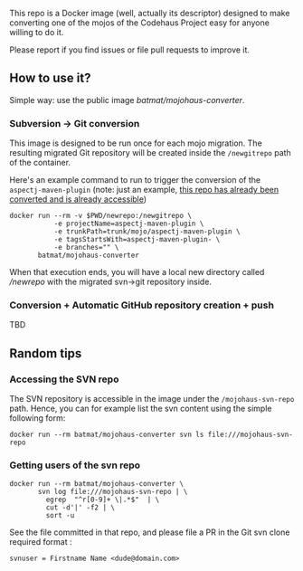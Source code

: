 This repo is a Docker image (well, actually its descriptor) designed to make converting
one of the mojos of the Codehaus Project easy for anyone willing to do it.

Please report if you find issues or file pull requests to improve it.

## How to use it?

Simple way: use the public image _batmat/mojohaus-converter_.

### Subversion -> Git conversion

This image is designed to be run once for each mojo migration.
The resulting migrated Git repository will be created inside the `/newgitrepo` path of the container.

Here's an example command to run to trigger the conversion of the `aspectj-maven-plugin` (note: just an example, [this repo has already been converted and is already accessible](https://github.com/mojohaus/aspectj-maven-plugin))

    docker run --rm -v $PWD/newrepo:/newgitrepo \
               -e projectName=aspectj-maven-plugin \
               -e trunkPath=trunk/mojo/aspectj-maven-plugin \
               -e tagsStartsWith=aspectj-maven-plugin- \
               -e branches="" \
           batmat/mojohaus-converter

When that execution ends, you will have a local new directory called _/newrepo_ with the migrated svn->git repository inside.

### Conversion + Automatic GitHub repository creation + push

TBD

## Random tips
### Accessing the SVN repo
The SVN repository is accessible in the image under the `/mojohaus-svn-repo` path.
Hence, you can for example list the svn content using the simple following form:

    docker run --rm batmat/mojohaus-converter svn ls file:///mojohaus-svn-repo

### Getting users of the svn repo

    docker run --rm batmat/mojohaus-converter \
           svn log file:///mojohaus-svn-repo | \
             egrep  "^r[0-9]+ \|.*$"  | \
             cut -d'|' -f2 | \
             sort -u


See the file committed in that repo, and please file a PR in the Git svn clone required format :

    svnuser = Firstname Name <dude@domain.com>
